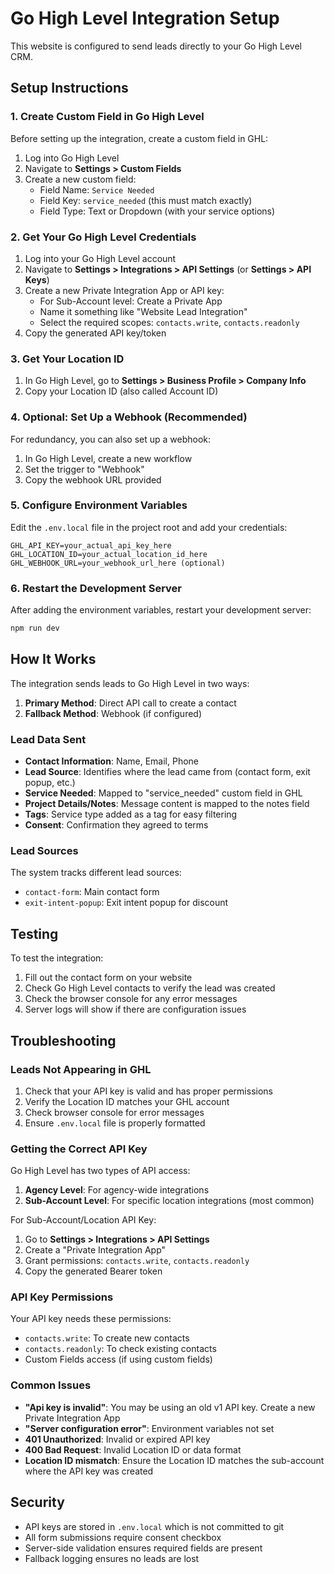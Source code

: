 # Go High Level Integration Setup

This website is configured to send leads directly to your Go High Level CRM.

## Setup Instructions

### 1. Create Custom Field in Go High Level

Before setting up the integration, create a custom field in GHL:

1. Log into Go High Level
2. Navigate to **Settings > Custom Fields**
3. Create a new custom field:
   - Field Name: `Service Needed`
   - Field Key: `service_needed` (this must match exactly)
   - Field Type: Text or Dropdown (with your service options)

### 2. Get Your Go High Level Credentials

1. Log into your Go High Level account
2. Navigate to **Settings > Integrations > API Settings** (or **Settings > API Keys**)
3. Create a new Private Integration App or API key:
   - For Sub-Account level: Create a Private App
   - Name it something like "Website Lead Integration"
   - Select the required scopes: `contacts.write`, `contacts.readonly`
4. Copy the generated API key/token

### 3. Get Your Location ID

1. In Go High Level, go to **Settings > Business Profile > Company Info**
2. Copy your Location ID (also called Account ID)

### 4. Optional: Set Up a Webhook (Recommended)

For redundancy, you can also set up a webhook:

1. In Go High Level, create a new workflow
2. Set the trigger to "Webhook"
3. Copy the webhook URL provided

### 5. Configure Environment Variables

Edit the `.env.local` file in the project root and add your credentials:

```env
GHL_API_KEY=your_actual_api_key_here
GHL_LOCATION_ID=your_actual_location_id_here
GHL_WEBHOOK_URL=your_webhook_url_here (optional)
```

### 6. Restart the Development Server

After adding the environment variables, restart your development server:

```bash
npm run dev
```

## How It Works

The integration sends leads to Go High Level in two ways:

1. **Primary Method**: Direct API call to create a contact
2. **Fallback Method**: Webhook (if configured)

### Lead Data Sent

- **Contact Information**: Name, Email, Phone
- **Lead Source**: Identifies where the lead came from (contact form, exit popup, etc.)
- **Service Needed**: Mapped to "service_needed" custom field in GHL
- **Project Details/Notes**: Message content is mapped to the notes field
- **Tags**: Service type added as a tag for easy filtering
- **Consent**: Confirmation they agreed to terms

### Lead Sources

The system tracks different lead sources:
- `contact-form`: Main contact form
- `exit-intent-popup`: Exit intent popup for discount

## Testing

To test the integration:

1. Fill out the contact form on your website
2. Check Go High Level contacts to verify the lead was created
3. Check the browser console for any error messages
4. Server logs will show if there are configuration issues

## Troubleshooting

### Leads Not Appearing in GHL

1. Check that your API key is valid and has proper permissions
2. Verify the Location ID matches your GHL account
3. Check browser console for error messages
4. Ensure `.env.local` file is properly formatted

### Getting the Correct API Key

Go High Level has two types of API access:
1. **Agency Level**: For agency-wide integrations
2. **Sub-Account Level**: For specific location integrations (most common)

For Sub-Account/Location API Key:
1. Go to **Settings > Integrations > API Settings**
2. Create a "Private Integration App"
3. Grant permissions: `contacts.write`, `contacts.readonly`
4. Copy the generated Bearer token

### API Key Permissions

Your API key needs these permissions:
- `contacts.write`: To create new contacts
- `contacts.readonly`: To check existing contacts
- Custom Fields access (if using custom fields)

### Common Issues

- **"Api key is invalid"**: You may be using an old v1 API key. Create a new Private Integration App
- **"Server configuration error"**: Environment variables not set
- **401 Unauthorized**: Invalid or expired API key
- **400 Bad Request**: Invalid Location ID or data format
- **Location ID mismatch**: Ensure the Location ID matches the sub-account where the API key was created

## Security

- API keys are stored in `.env.local` which is not committed to git
- All form submissions require consent checkbox
- Server-side validation ensures required fields are present
- Fallback logging ensures no leads are lost